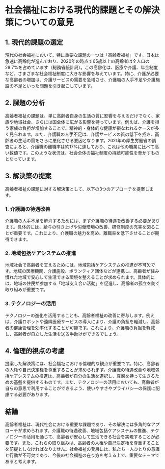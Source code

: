 # 社会福祉における現代的課題とその解決策についての意見

## 1. 現代的課題の選定

現代の社会福祉において、特に重要な課題の一つは「高齢者福祉」です。日本は急速に高齢化が進んでおり、2020年の時点で65歳以上の高齢者は全人口の28.7%を占めています（総務省統計局）。この高齢化は、医療や介護、年金制度など、さまざまな社会福祉制度に大きな影響を与えています。特に、介護が必要な高齢者の増加は、介護サービスの需要を急増させ、介護職の人手不足や介護施設の不足といった問題を引き起こしています。

## 2. 課題の分析

高齢者福祉の課題は、単に高齢者自身の生活の質に影響を与えるだけでなく、家族や地域社会、さらには国全体に広がる影響を持っています。例えば、介護を担う家族の負担が増加することで、精神的・身体的な健康が損なわれるケースが多く見られます。また、介護職の人手不足は、介護サービスの質の低下を招き、高齢者の生活の質をさらに悪化させる要因となります。2021年の厚生労働省の調査によると、介護職の離職率は約17%に達しており、これは他の職業に比べて高い数値です。このような状況は、社会全体の福祉制度の持続可能性を脅かすものとなっています。

## 3. 解決策の提案

高齢者福祉の課題に対する解決策として、以下の3つのアプローチを提案します。

### 1. 介護職の待遇改善

介護職の人手不足を解消するためには、まず介護職の待遇を改善する必要があります。具体的には、給与の引き上げや労働環境の改善、研修制度の充実を図ることが重要です。これにより、介護職の魅力を高め、離職率を低下させることが期待できます。

### 2. 地域包括ケアシステムの推進

地域社会で高齢者を支えるためには、地域包括ケアシステムの推進が不可欠です。地域の医療機関、介護施設、ボランティア団体などが連携し、高齢者が住み慣れた地域で安心して生活できる環境を整えることが求められます。具体的には、地域の住民が参加する「地域支え合い活動」を促進し、高齢者の孤立を防ぐ取り組みが重要です。

### 3. テクノロジーの活用

テクノロジーの進化を活用することも、高齢者福祉の改善に寄与します。例えば、介護ロボットや遠隔医療サービスの導入により、介護の負担を軽減し、高齢者の健康管理を効率化することが可能です。これにより、介護職の負担を軽減し、高齢者が自立した生活を送る手助けができるでしょう。

## 4. 倫理的視点の考慮

提案した解決策には、社会福祉における倫理的な観点が重要です。特に、高齢者の人権や自己決定権を尊重することが求められます。介護職の待遇改善や地域包括ケアシステムの推進は、高齢者が自分の生活を選択し、尊厳を持って生きるための基盤を提供するものです。また、テクノロジーの活用においても、高齢者が自らの意思で利用することができるよう、使いやすさやプライバシーの保護に配慮する必要があります。

## 結論

高齢者福祉は、現代社会における重要な課題であり、その解決には多角的なアプローチが求められます。介護職の待遇改善、地域包括ケアシステムの推進、テクノロジーの活用を通じて、高齢者が安心して生活できる社会を実現することが必要です。また、これらの取り組みは、高齢者の人権や自己決定権を尊重することを前提としなければなりません。社会福祉の発展には、私たち一人ひとりの意識と行動が不可欠であり、今後の社会福祉の在り方を考える上で、重要なテーマであると考えます。